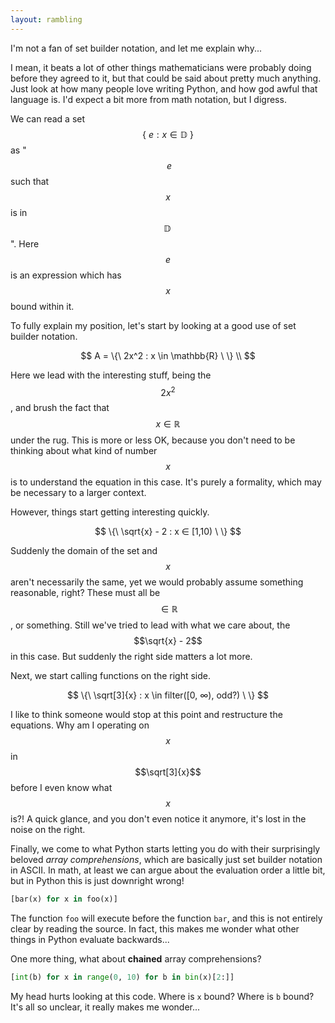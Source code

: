 ```yaml
---
layout: rambling
---
```


I'm not a fan of set builder notation, and let me explain why...

I mean, it beats a lot of other things mathematicians were probably doing
before they agreed to it, but that could be said about pretty much anything.
Just look at how many people love writing Python, and how god awful that
language is. I'd expect a bit more from math notation, but I digress.

We can read a set $$\{\ e : x \in \mathbb{D}\ \}$$ as "$$\ e$$ such that $$x$$
is in $$\mathbb{D}\, $$". Here $$e$$ is an expression which has $$x$$ bound
within it.

To fully explain my position, let's start by looking at a good use of set
builder notation.

$$
A = \{\ 2x^2 : x \in \mathbb{R} \ \} \\
$$

Here we lead with the interesting stuff, being the $$2x^2$$, and brush the fact
that $$x \in \mathbb{R}$$ under the rug. This is more or less OK, because you
don't need to be thinking about what kind of number $$x$$ is to understand
the equation in this case. It's purely a formality, which may be necessary to
a larger context.

However, things start getting interesting quickly.

$$
\{\ \sqrt{x} - 2 : x ∈ [1,10) \ \}
$$

Suddenly the domain of the set and $$x$$ aren't necessarily the same, yet we
would probably assume something reasonable, right? These must all be $$\in
\mathbb{R}$$, or something. Still we've tried to lead with what we care about,
the $$\sqrt{x} - 2$$ in this case. But suddenly the right side matters a lot
more.

Next, we start calling functions on the right side.

$$
\{\ \sqrt[3]{x} : x \in filter([0, ∞), odd?) \ \}
$$

I like to think someone would stop at this point and restructure the equations.
Why am I operating on $$x$$ in $$\sqrt[3]{x}$$ before I even know what $$x$$
is?! A quick glance, and you don't even notice it anymore, it's lost in the
noise on the right.

Finally, we come to what Python starts letting you do with their surprisingly
beloved _array comprehensions_, which are basically just set builder notation
in ASCII. In math, at least we can argue about the evaluation order a little
bit, but in Python this is just downright wrong!

```python
[bar(x) for x in foo(x)]
```

The function `foo` will execute before the function `bar`, and this is not
entirely clear by reading the source. In fact, this makes me wonder what other
things in Python evaluate backwards...

One more thing, what about **chained** array comprehensions?

```python
[int(b) for x in range(0, 10) for b in bin(x)[2:]]
```

My head hurts looking at this code. Where is `x` bound? Where is `b` bound?
It's all so unclear, it really makes me wonder...
